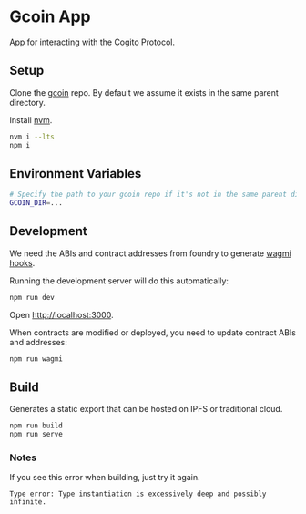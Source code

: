 # Gcoin App

App for interacting with the Cogito Protocol.

## Setup

Clone the [gcoin](https://github.com/cogitoprotocol/GCoin) repo. By default we assume it exists in the same parent directory.

Install [nvm](https://github.com/nvm-sh/nvm#installing-and-updating).

```sh
nvm i --lts
npm i
```

## Environment Variables

```sh
# Specify the path to your gcoin repo if it's not in the same parent directory
GCOIN_DIR=...
```

## Development

We need the ABIs and contract addresses from foundry to generate [wagmi hooks](https://wagmi.sh/cli/getting-started).

Running the development server will do this automatically:

```bash
npm run dev
```

Open [http://localhost:3000](http://localhost:3000).

When contracts are modified or deployed, you need to update contract ABIs and addresses:

```bash
npm run wagmi
```

## Build

Generates a static export that can be hosted on IPFS or traditional cloud.

```bash
npm run build
npm run serve
```

### Notes

If you see this error when building, just try it again.

```
Type error: Type instantiation is excessively deep and possibly infinite.
```
